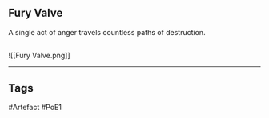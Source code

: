 ## Fury Valve
A single act of anger travels countless paths of destruction.
##
![[Fury Valve.png]]

---
## Tags
#Artefact
#PoE1